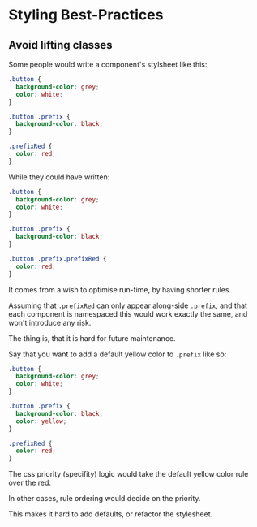# Styling Best-Practices

## Avoid lifting classes
Some people would write a component's stylsheet like this:
```css
.button {
  background-color: grey;
  color: white;
}

.button .prefix {
  background-color: black;
}

.prefixRed {
  color: red;
}
```

While they could have written:

```css
.button {
  background-color: grey;
  color: white;
}

.button .prefix {
  background-color: black;
}

.button .prefix.prefixRed {
  color: red;
}
```

It comes from a wish to optimise run-time, by having shorter rules.

Assuming that `.prefixRed` can only appear along-side `.prefix`,
and that each component is namespaced this would work exactly the same, and won't introduce any risk.

The thing is, that it is hard for future maintenance.

Say that you want to add a default yellow color to `.prefix` like so:
```css
.button {
  background-color: grey;
  color: white;
}

.button .prefix {
  background-color: black;
  color: yellow;
}

.prefixRed {
  color: red;
}
```

The css priority (specifity) logic would take the default yellow color rule over the red.

In other cases, rule ordering would decide on the priority.

This makes it hard to add defaults, or refactor the stylesheet.
